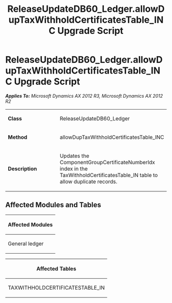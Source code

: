 ﻿---
title: ReleaseUpdateDB60_Ledger.allowDupTaxWithholdCertificatesTable_INC Upgrade Script
TOCTitle: ReleaseUpdateDB60_Ledger.allowDupTaxWithholdCertificatesTable_INC Upgrade Script
ms:assetid: 5aa13a8b-0caa-f170-c757-2f9582be55e5
ms:mtpsurl: https://msdn.microsoft.com/en-us/library/JJ736289(v=AX.60)
ms:contentKeyID: 49708464
ms.date: 05/18/2015
mtps_version: v=AX.60
---

# ReleaseUpdateDB60\_Ledger.allowDupTaxWithholdCertificatesTable\_INC Upgrade Script 


_**Applies To:** Microsoft Dynamics AX 2012 R3, Microsoft Dynamics AX 2012 R2_

<table>
<colgroup>
<col style="width: 50%" />
<col style="width: 50%" />
</colgroup>
<tbody>
<tr class="odd">
<td><p><strong>Class</strong></p></td>
<td><p>ReleaseUpdateDB60_Ledger</p></td>
</tr>
<tr class="even">
<td><p><strong>Method</strong></p></td>
<td><p>allowDupTaxWithholdCertificatesTable_INC</p></td>
</tr>
<tr class="odd">
<td><p><strong>Description</strong></p></td>
<td><p>Updates the ComponentGroupCertificateNumberIdx index in the TaxWithholdCertificatesTable_IN table to allow duplicate records.</p></td>
</tr>
</tbody>
</table>


## Affected Modules and Tables

<table>
<colgroup>
<col style="width: 100%" />
</colgroup>
<thead>
<tr class="header">
<th><p>Affected Modules</p></th>
</tr>
</thead>
<tbody>
<tr class="odd">
<td><p>General ledger</p></td>
</tr>
</tbody>
</table>


<table>
<colgroup>
<col style="width: 100%" />
</colgroup>
<thead>
<tr class="header">
<th><p>Affected Tables</p></th>
</tr>
</thead>
<tbody>
<tr class="odd">
<td><p>TAXWITHHOLDCERTIFICATESTABLE_IN</p></td>
</tr>
</tbody>
</table>

  


